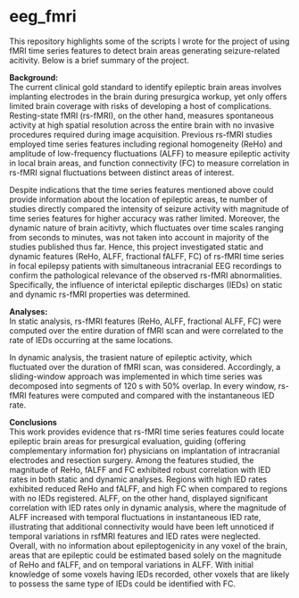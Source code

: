 # eeg_fmri
This repository highlights some of the scripts I wrote for the project of using fMRI time series features to detect brain areas
generating seizure-related acitivity. Below is a brief summary of the project. 

**Background:**\
The current clinical gold standard to identify epileptic brain areas involves implanting electrodes in the brain 
during presurgica workup, yet only offers limited brain coverage with risks of developing a host of complications.
Resting-state fMRI (rs-fMRI), on the other hand, measures spontaneous activity at high spatial resolution 
across the entire brain with no invasive procedures required during image acquisition. Previous rs-fMRI studies employed
time series features including regional homogeneity (ReHo) and amplitude of low-frequency fluctuations (ALFF) to measure
epileptic activity in local brain areas, and function connectivity (FC) to measure correlation in rs-fMRI signal 
fluctuations between distinct areas of interest.

Despite indications that the time series features mentioned above could provide information about the location of 
epileptic areas, te number of studies directly compared the intensity of seizure activity with magnitude of time series features 
for higher accuracy was rather limited. Moreover, the dynamic nature of brain acitivty, which fluctuates over time 
scales ranging from seconds to minutes, was not taken into account in majority of the studies published thus far. Hence, 
this project investigated static and dynamic features (ReHo, ALFF, fractional fALFF, FC) of rs-fMRI time series 
in focal epilepsy patients with simultaneous intracranial EEG recordings to confirm the pathological relevance 
of the observed rs-fMRI abnormalities. Specifically, the influence of interictal epileptic discharges (IEDs) 
on static and dynamic rs-fMRI properties was determined.

**Analyses:**\
In static analysis, rs-fMRI features (ReHo, ALFF, fractional ALFF, FC) were computed over the entire duration
of fMRI scan and were correlated to the rate of IEDs occurring at the same locations.

In dynamic analysis, the trasient nature of epileptic activity, which fluctuated over the duration of fMRI scan, was considered.
Accordingly, a sliding-window approach was implemented in which time series was decomposed into segments of
120 s with 50% overlap. In every window, rs-fMRI features were computed and compared with the instantaneous IED rate.

**Conclusions**\
This work provides evidence that rs-fMRI time series features could locate epileptic brain areas for presurgical evaluation, 
guiding (offering complementary information for) physicians on implantation of intracranial electrodes and resection surgery. 
Among the features studied, the magnitude of ReHo, fALFF and FC exhibited robust correlation with IED rates in 
both static and dynamic analyses. Regions with high IED rates exhibited reduced ReHo and fALFF, and high FC 
when compared to regions with no IEDs registered. ALFF, on the other hand, displayed significant correlation with 
IED rates only in dynamic analysis, where the magnitude of ALFF increased with temporal fluctuations in 
instantaneous IED rate, illustrating that additional connectivity would have been left unnoticed if temporal 
variations in rsfMRI features and IED rates were neglected. 
Overall, with no information about epileptogenicity in any voxel of the brain, areas that are epileptic could 
be estimated based solely on the magnitude of ReHo and fALFF, and on temporal variations in ALFF. 
With initial knowledge of some voxels having IEDs recorded, other voxels that are likely to possess the same 
type of IEDs could be identified with FC.
